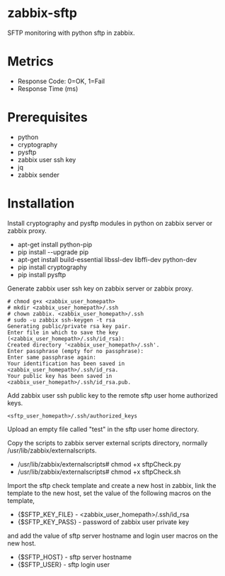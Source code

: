 # zabbix-sftp

SFTP monitoring with python sftp in zabbix.

# Metrics

* Response Code: 0=OK, 1=Fail
* Response Time (ms)

# Prerequisites

  * python
  * cryptography
  * pysftp
  * zabbix user ssh key
  * jq
  * zabbix sender

# Installation

Install cryptography and pysftp modules in python on zabbix server or zabbix proxy.

  * apt-get install python-pip
  * pip install --upgrade pip
  * apt-get install build-essential libssl-dev libffi-dev python-dev
  * pip install cryptography
  * pip install pysftp

Generate zabbix user ssh key on zabbix server or zabbix proxy.

    # chmod g+x <zabbix_user_homepath>
    # mkdir <zabbix_user_homepath>/.ssh
    # chown zabbix. <zabbix_user_homepath>/.ssh
    # sudo -u zabbix ssh-keygen -t rsa
    Generating public/private rsa key pair.
    Enter file in which to save the key (<zabbix_user_homepath>/.ssh/id_rsa): 
    Created directory '<zabbix_user_homepath>/.ssh'.
    Enter passphrase (empty for no passphrase): 
    Enter same passphrase again: 
    Your identification has been saved in <zabbix_user_homepath>/.ssh/id_rsa.
    Your public key has been saved in <zabbix_user_homepath>/.ssh/id_rsa.pub.

Add zabbix user ssh public key to the remote sftp user home authorized keys.

    <sftp_user_homepath>/.ssh/authorized_keys

Upload an empty file called "test" in the sftp user home directory.

Copy the scripts to zabbix server external scripts directory, normally /usr/lib/zabbix/externalscripts.

  * /usr/lib/zabbix/externalscripts# chmod +x sftpCheck.py
  * /usr/lib/zabbix/externalscripts# chmod +x sftpCheck.sh

Import the sftp check template and create a new host in zabbix, link the template to the new host, set the value of the following macros on the template,
 
  * {$SFTP_KEY_FILE} - <zabbix_user_homepath>/.ssh/id_rsa
  * {$SFTP_KEY_PASS} - password of zabbix user private key

and add the value of sftp server hostname and login user macros on the new host.

  * {$SFTP_HOST} - sftp server hostname
  * {$SFTP_USER} - sftp login user
